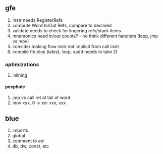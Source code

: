 ## gfe

1. Instr needs RegisterRefs
1. compute Word In/Out Refs, compare to declared
1. validate needs to check for lingering refs/stack items
1. mnemonics need in/out counts? - no think different handlers (loop, jmp vs mov)
1. consider making flow instr not implicit from call instr
1. compile fib.blue (latest, loop, xadd needs to take 2)

### optimizations

1. inlining

#### peephole

1. jmp vs call ret at tail of word
1. mov xxx, 0 -> xor xxx, xxx

## blue

1. imports
1. global
1. comment to eol
1. db, dw, const, etc
